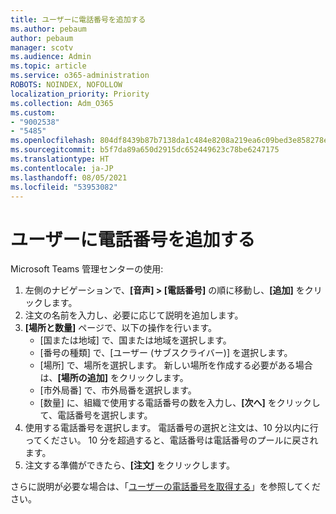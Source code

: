```yaml
---
title: ユーザーに電話番号を追加する
ms.author: pebaum
author: pebaum
manager: scotv
ms.audience: Admin
ms.topic: article
ms.service: o365-administration
ROBOTS: NOINDEX, NOFOLLOW
localization_priority: Priority
ms.collection: Adm_O365
ms.custom:
- "9002538"
- "5485"
ms.openlocfilehash: 804df8439b87b7138da1c484e8208a219ea6c09bed3e858278e4334c0c6612cb
ms.sourcegitcommit: b5f7da89a650d2915dc652449623c78be6247175
ms.translationtype: HT
ms.contentlocale: ja-JP
ms.lasthandoff: 08/05/2021
ms.locfileid: "53953082"
---
```

# <a name="adding-phone-numbers-to-users"></a>ユーザーに電話番号を追加する

Microsoft Teams 管理センターの使用:

1. 左側のナビゲーションで、**[音声] > [電話番号]** の順に移動し、**[追加]** をクリックします。
2. 注文の名前を入力し、必要に応じて説明を追加します。
3. **[場所と数量]** ページで、以下の操作を行います。
    - [国または地域] で、国または地域を選択します。
    - [番号の種類] で、[ユーザー (サブスクライバー)] を選択します。
    - [場所] で、場所を選択します。 新しい場所を作成する必要がある場合は、**[場所の追加]** をクリックします。
    - [市外局番] で、市外局番を選択します。
    - [数量] に、組織で使用する電話番号の数を入力し、**[次へ]** をクリックして、電話番号を選択します。
4. 使用する電話番号を選択します。 電話番号の選択と注文は、10 分以内に行ってください。 10 分を超過すると、電話番号は電話番号のプールに戻されます。
5. 注文する準備ができたら、**[注文]** をクリックします。

さらに説明が必要な場合は、「[ユーザーの電話番号を取得する](https://docs.microsoft.com/microsoftteams/getting-phone-numbers-for-your-users)」を参照してください。
